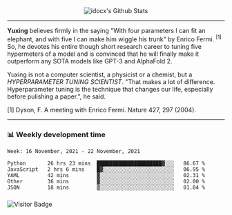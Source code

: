 <div align="center">
    <img align="center" src="https://github-readme-stats.vercel.app/api?username=idocx&show_icons=true&count_private=true&hide_border=true" alt="idocx's Github Stats"></img>
</div>

---

**Yuxing** believes firmly in the saying "With four parameters I can fit an elephant, and with five I can make him wiggle his trunk" by Enrico Fermi. <sup>[1]</sup> So, he devotes his entire though short research career to tuning five hypermeters of a model and is convinced that he will finally make it outperform any SOTA models like GPT-3 and AlphaFold 2.

Yuxing is not a computer scientist, a physicist or a chemist, but a *HYPERPARAMETER TUNING SCIENTIST*. "That makes a lot of difference. Hyperparameter tuning is the technique that changes our life, especially before pulishing a paper.", he said.

[1] Dyson, F. A meeting with Enrico Fermi. Nature 427, 297 (2004).


---

### 📊 Weekly development time
<!--START_SECTION:waka-->
```text
Week: 16 November, 2021 - 22 November, 2021

Python       26 hrs 23 mins  █████████████████████▓░░░   86.67 % 
JavaScript   2 hrs 6 mins    █▓░░░░░░░░░░░░░░░░░░░░░░░   06.95 % 
YAML         42 mins         ▓░░░░░░░░░░░░░░░░░░░░░░░░   02.31 % 
Other        36 mins         ▓░░░░░░░░░░░░░░░░░░░░░░░░   02.00 % 
JSON         18 mins         ▒░░░░░░░░░░░░░░░░░░░░░░░░   01.04 % 
```
<!--END_SECTION:waka-->

### 

![Visitor Badge](https://visitor-badge.laobi.icu/badge?page_id=idocx.idocx)